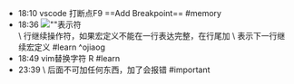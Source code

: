 
- 18:10 vscode 打断点F9 ==Add Breakpoint== #memory
- 18:36 !["\"表示符](Pasted%20Image%2020220825183519.png) <br>\ 行继续操作符，如果宏定义不能在一行表达完整，在行尾加 \ 表示下一行继续宏定义 #learn ^ojiaog
- 18:49 vim替换字符 R #learn
- 23:39 \ 后面不可加任何东西，加了会报错 #important